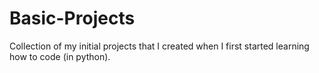 # Basic-Projects

Collection of my initial projects that I created when I first started learning how to code (in python). 

